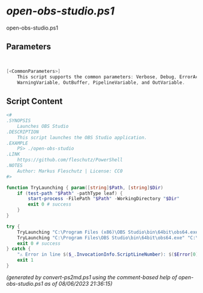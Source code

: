 *open-obs-studio.ps1*
================

open-obs-studio.ps1 


Parameters
----------
```powershell


[<CommonParameters>]
    This script supports the common parameters: Verbose, Debug, ErrorAction, ErrorVariable, WarningAction, 
    WarningVariable, OutBuffer, PipelineVariable, and OutVariable.
```

Script Content
--------------
```powershell
<#
.SYNOPSIS
	Launches OBS Studio
.DESCRIPTION
	This script launches the OBS Studio application.
.EXAMPLE
	PS> ./open-obs-studio
.LINK
	https://github.com/fleschutz/PowerShell
.NOTES
	Author: Markus Fleschutz | License: CC0
#>

function TryLaunching { param([string]$Path, [string]$Dir)
	if (test-path "$Path" -pathType leaf) {
		start-process -FilePath "$Path" -WorkingDirectory "$Dir"
		exit 0 # success
	}
}

try {
	TryLaunching "C:\Program Files (x86)\OBS Studio\bin\64bit\obs64.exe" "C:\Program Files (x86)\OBS Studio\bin\64bit\"
	TryLaunching "C:\Program Files\OBS Studio\bin\64bit\obs64.exe" "C:\Program Files\OBS Studio\bin\64bit\"
	exit 0 # success
} catch {
	"⚠️ Error in line $($_.InvocationInfo.ScriptLineNumber): $($Error[0])"
	exit 1
}
```

*(generated by convert-ps2md.ps1 using the comment-based help of open-obs-studio.ps1 as of 08/06/2023 21:36:15)*
